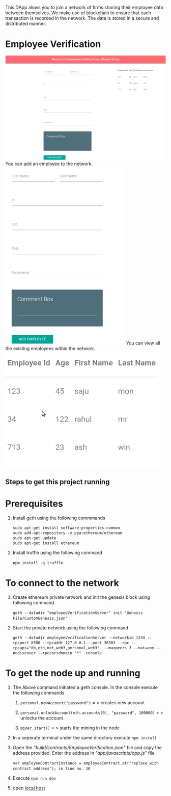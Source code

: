 
This DApp alows you to join a network of firms sharing their employee data between themselves.
We make use of blockchain to ensure that each transaction is recorded in the network.
The data is stored in a secure and distributed manner.

# Employee Verification
![Alt text](/app/assets/Dapp_image.png?raw=true "employee verification")
You can add an employee to the network.
![Alt text](/app/assets/Dapp_image1.png?raw=true "enter the data here")
You can view all the existing employees within the network.
![Alt text](/app/assets/Dapp_image2.png?raw=true "you can view the data here")

## Steps to get this project running

# Prerequisites

1.  Install geth using the following commmands

	```
	sudo apt-get install software-properties-common
	sudo add-apt-repository -y ppa:ethereum/ethereum
	sudo apt-get update
	sudo apt-get install ethereum
	```

2.  Install truffle using the following command

	```npm install -g truffle```

# To connect to the network

1.  Create ethereum private network and init the genesis block using following command  

	```geth --datadir "employeeVerificationServer" init "Genesis File/CustomGenesis.json"```

2.  Start the private network using the following command

	```
	geth --datadir employeeVerificationServer --networkid 1234 --rpcport 8500 --rpcaddr 127.0.0.1 --port 30303 --rpc --			    
	rpcapi="db,eth,net,web3,personal,web3"  --maxpeers 3 --nat=any --nodiscover --rpccorsdomain "*"  console
	```

# To get the node up and running 

1. The Above command initiated a geth console. In the console execute the following commands
   
	1. `personal.newAccount("password")`   = > creates new account

	2. `personal.unlockAccount(eth.accounts[0], "password", 100000)` = > unlocks the account

	3. `miner.start()`    = > starts the mining in the node
	
2.  In a seperate terminal under the same directory execute `npm install`


3. Open the *"build/contracts/EmployeeVerification.json"* file and copy the address provided. Enter the address in            *"app/javascripts/app.js"* file

	`var employeeContractInstance = employeeContract.at("replace with contract address"); in line no. 16`
   
4. Execute `npm run dev`

5. open [local host](http://localhost:8080/)   

	
 

	
